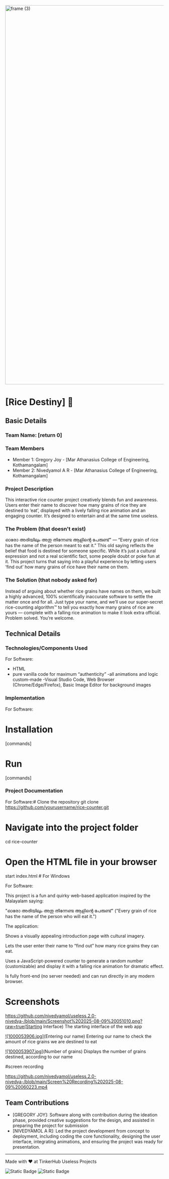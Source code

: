 <img width="3188" height="1202" alt="frame (3)" src="https://github.com/user-attachments/assets/517ad8e9-ad22-457d-9538-a9e62d137cd7" />


# [Rice Destiny] 🎯


## Basic Details
### Team Name: [return 0]


### Team Members
 
- Member 1: Gregory Joy - [Mar Athanasius College of Engineering, Kothamangalam]
- Member 2: Nivedyamol A R - [Mar Athanasius College of Engineering, Kothamangalam]

### Project Description
This interactive rice counter project creatively blends fun and awareness. Users enter their name to discover how many grains of rice they are destined to ‘eat’, displayed with a lively falling rice animation and an engaging counter. It’s designed to entertain and at the same time useless.

### The Problem (that doesn't exist)
ഓരോ അരിയിലും അതു തിന്നേണ്ട ആളിന്റെ പേരുണ്ട്" — “Every grain of rice has the name of the person meant to eat it.” This old saying reflects the belief that food is destined for someone specific. While it’s just a cultural expression and not a real scientific fact, some people doubt or poke fun at it. This project turns that saying into a playful experience by letting users ‘find out’ how many grains of rice have their name on them.

### The Solution (that nobody asked for)
Instead of arguing about whether rice grains have names on them, we built a highly advanced, 100% scientifically inaccurate software to settle the matter once and for all. Just type your name, and we’ll use our super-secret rice-counting algorithm™ to tell you exactly how many grains of rice are yours — complete with a falling rice animation to make it look extra official. Problem solved. You’re welcome. 

## Technical Details
### Technologies/Components Used
For Software:
- HTML
- pure vanilla code for maximum “authenticity”
 -all animations and logic custom-made
-Visual Studio Code, Web Browser (Chrome/Edge/Firefox), Basic Image Editor for background images

 

### Implementation
For Software:
# Installation
[commands]

# Run
[commands]

### Project Documentation
For Software:# Clone the repository
git clone https://github.com/yourusername/rice-counter.git

# Navigate into the project folder
cd rice-counter
# Open the HTML file in your browser
start index.html      # For Windows  
 
For Software:

This project is a fun and quirky web-based application inspired by the Malayalam saying:

"ഓരോ അരിയിലും അതു തിന്നേണ്ട ആളിന്റെ പേരുണ്ട്"
("Every grain of rice has the name of the person who will eat it.")

The application:

Shows a visually appealing introduction page with cultural imagery.

Lets the user enter their name to “find out” how many rice grains they can eat.

Uses a JavaScript-powered counter to generate a random number (customizable) and display it with a falling rice animation for dramatic effect.

Is fully front-end (no server needed) and can run directly in any modern browser.

# Screenshots  
https://github.com/nivedyamol/useless.2.0-nivedya-/blob/main/Screenshot%202025-08-09%20051010.png?raw=true(Starting Interface)
The starting interface of the web app

[![1000053906.jpg]](https://github.com/nivedyamol/useless.2.0-nivedya-/blob/main/Screenshot%202025-08-09%20050930.png?raw=true)(Entering our name)
Entering our name to check the amount of rice grains we are destined to eat

[![1000053907.jpg]](https://github.com/nivedyamol/useless.2.0-nivedya-/blob/main/Screenshot%20(3).png?raw=true)(Number of grains)
Displays the number of grains destined, according to our name


#screen recording

 https://github.com/nivedyamol/useless.2.0-nivedya-/blob/main/Screen%20Recording%202025-08-09%20060223.mp4
 
 

## Team Contributions
- [GREGORY JOY]: Software along with contribution during the ideation phase, provided creative suggestions for the design, and assisted in preparing the project for submission
- [NIVEDYAMOL A R]:   Led the project development from concept to deployment, including coding the core functionality, designing the user interface, integrating animations, and ensuring the project was ready for presentation.
  

---
Made with ❤️ at TinkerHub Useless Projects 

![Static Badge](https://img.shields.io/badge/TinkerHub-24?color=%23000000&link=https%3A%2F%2Fwww.tinkerhub.org%2F)
![Static Badge](https://img.shields.io/badge/UselessProjects--25-25?link=https%3A%2F%2Fwww.tinkerhub.org%2Fevents%2FQ2Q1TQKX6Q%2FUseless%2520Projects)


